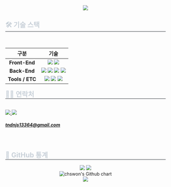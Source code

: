 <!-- 👋 웰컴 배너 -->
<div align="center">
  <img src="https://capsule-render.vercel.app/api?type=waving&color=00eeff&height=180&text=Swon's%20GitHub&fontColor=ffffff&fontSize=50" />
</div>

<h2 style="border-bottom: 1px solid #21262d; color: #c9d1d9;"> 🛠️ 기술 스택 </h2><br>

<table align="left">
  <thead>
    <tr>
      <th>구분</th>
      <th>기술</th>
    </tr>
  </thead>
  <tbody>
    <!-- 프론트엔드 -->
    <tr>
      <td align="center"><strong>Front-End</strong></td>
      <td align="center">
        <img src="https://img.shields.io/badge/Javascript-F7DF1E?style=flat&logo=javascript&logoColor=white">
        <img src="https://img.shields.io/badge/React-61DAFB?style=flat&logo=react&logoColor=white">
      </td>
    </tr>
    <!-- 백엔드 -->
    <tr>
      <td align="center"><strong>Back-End</strong></td>
      <td align="center">
        <img src="https://img.shields.io/badge/Java-007396?style=flat&logo=java&logoColor=white">
        <img src="https://img.shields.io/badge/Spring-6DB33F?style=flat&logo=spring&logoColor=white">
        <img src="https://img.shields.io/badge/Spring%20Boot-6DB33F?style=flat&logo=springboot&logoColor=white">
        <img src="https://img.shields.io/badge/MariaDB-003545?style=flat&logo=mariadb&logoColor=white">
      </td>
    </tr>
    <!-- 기타 도구 -->
    <tr>
      <td align="center"><strong>Tools / ETC</strong></td>
      <td align="center">
        <img src="https://img.shields.io/badge/Git-F05032?style=flat&logo=git&logoColor=white">
        <img src="https://img.shields.io/badge/Github-181717?style=flat&logo=github&logoColor=white">
        <img src="https://img.shields.io/badge/Discord-5865F2?style=flat&logo=discord&logoColor=white">
      </td>
    </tr>
  </tbody>
</table>
<br>


<!-- 📧 연락처 -->
<div style="text-align: left;">
  <h2 style="border-bottom: 1px solid #21262d; color: #c9d1d9;"> 🧑‍💻 연락처 </h2><br>
  <div align="left">
    <!-- Notion: 여기에 본인의 포트폴리오 주소를 넣으세요 -->
    <a href="https://www.notion.so/229bae2b2f8e80118a0dd728ae45ae58" target="_blank">
      <img src="https://img.shields.io/badge/Notion-000000?style=flat&logo=notion&logoColor=white" />
    </a>
    <!-- Gmail -->
    <a href="mailto:tndnjs13364@gmail.com">
      <img src="https://img.shields.io/badge/Gmail-EA4335?style=flat&logo=gmail&logoColor=white" />
      <h5 style="color: #58a6ff;"> tndnjs13364@gmail.com
    </a>
  </div><br>
</div>

<!-- 📊 GitHub 통계 -->
<div style="text-align: left;">
  <h2 style="border-bottom: 1px solid #21262d; color: #c9d1d9;"> 🏅 GitHub 통계 </h2>
  <div align="center">
    <!-- GitHub Stats -->
    <img src="https://github-readme-stats.vercel.app/api?username=chswon&custom_title=chswon's%20Github%20Stats&show_icons=true&theme=radical" />
    <!-- Top Languages -->
    <img src="https://github-readme-stats.vercel.app/api/top-langs/?username=chswon&layout=compact&theme=radical" />
    <br/>
    <!-- GitHub 활동 그래프 -->
    <img src="https://ghchart.rshah.org/chswon" alt="chswon's Github chart" />
    <br/>
    <!-- 방문자 수 -->
    <img src="https://komarev.com/ghpvc/?username=chswon&label=Profile%20views&color=0e75b6&style=flat" />
  </div>
</div>

    
